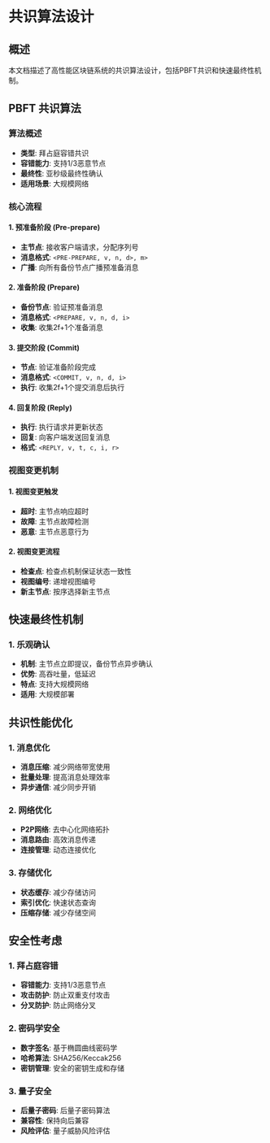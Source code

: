 # 共识算法设计

## 概述

本文档描述了高性能区块链系统的共识算法设计，包括PBFT共识和快速最终性机制。

## PBFT 共识算法

### 算法概述
- **类型**: 拜占庭容错共识
- **容错能力**: 支持1/3恶意节点
- **最终性**: 亚秒级最终性确认
- **适用场景**: 大规模网络

### 核心流程

#### 1. 预准备阶段 (Pre-prepare)
- **主节点**: 接收客户端请求，分配序列号
- **消息格式**: `<PRE-PREPARE, v, n, d>, m>`
- **广播**: 向所有备份节点广播预准备消息

#### 2. 准备阶段 (Prepare)
- **备份节点**: 验证预准备消息
- **消息格式**: `<PREPARE, v, n, d, i>`
- **收集**: 收集2f+1个准备消息

#### 3. 提交阶段 (Commit)
- **节点**: 验证准备阶段完成
- **消息格式**: `<COMMIT, v, n, d, i>`
- **执行**: 收集2f+1个提交消息后执行

#### 4. 回复阶段 (Reply)
- **执行**: 执行请求并更新状态
- **回复**: 向客户端发送回复消息
- **格式**: `<REPLY, v, t, c, i, r>`

### 视图变更机制

#### 1. 视图变更触发
- **超时**: 主节点响应超时
- **故障**: 主节点故障检测
- **恶意**: 主节点恶意行为

#### 2. 视图变更流程
- **检查点**: 检查点机制保证状态一致性
- **视图编号**: 递增视图编号
- **新主节点**: 按序选择新主节点

## 快速最终性机制

### 1. 乐观确认
- **机制**: 主节点立即提议，备份节点异步确认
- **优势**: 高吞吐量，低延迟
- **特点**: 支持大规模网络
- **适用**: 大规模部署

## 共识性能优化

### 1. 消息优化
- **消息压缩**: 减少网络带宽使用
- **批量处理**: 提高消息处理效率
- **异步通信**: 减少同步开销

### 2. 网络优化
- **P2P网络**: 去中心化网络拓扑
- **消息路由**: 高效消息传递
- **连接管理**: 动态连接优化

### 3. 存储优化
- **状态缓存**: 减少存储访问
- **索引优化**: 快速状态查询
- **压缩存储**: 减少存储空间

## 安全性考虑

### 1. 拜占庭容错
- **容错能力**: 支持1/3恶意节点
- **攻击防护**: 防止双重支付攻击
- **分叉防护**: 防止网络分叉

### 2. 密码学安全
- **数字签名**: 基于椭圆曲线密码学
- **哈希算法**: SHA256/Keccak256
- **密钥管理**: 安全的密钥生成和存储

### 3. 量子安全
- **后量子密码**: 后量子密码算法
- **兼容性**: 保持向后兼容
- **风险评估**: 量子威胁风险评估 